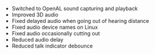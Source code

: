 - Switched to OpenAL sound capturing and playback
- Improved 3D audio
- Fixed delayed audio when going out of hearing distance
- Fixed audio device names on Linux
- Fixed audio occasionally cutting out
- Reduced audio delay
- Reduced talk indicator debounce